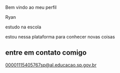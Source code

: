 Bem vindo ao meu perfil 

Ryan

estudo na escola 

estou nessa plataforma para conhecer novas coisas 

## entre em contato comigo
00001115405767sp@al.educacao.sp.gov.br

<!--
**Sfcryan/Sfcryan** is a ✨ _special_ ✨ repository because its `README.md` (this file) appears on your GitHub profile.

Here are some ideas to get you started:

- 🔭 I’m currently working on ...
- 🌱 I’m currently learning ...
- 👯 I’m looking to collaborate on ...
- 🤔 I’m looking for help with ...
- 💬 Ask me about ...
- 📫 How to reach me: ...
- 😄 Pronouns: ...
- ⚡ Fun fact: ...
-->
